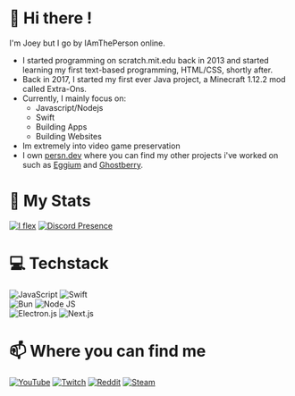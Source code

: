 # 👋 Hi there !
I'm Joey but I go by IAmThePerson online.
- I started programming on scratch.mit.edu back in 2013 and started learning my first text-based programming, HTML/CSS, shortly after.
- Back in 2017, I started my first ever Java project, a Minecraft 1.12.2 mod called Extra-Ons.
- Currently, I mainly focus on:
  -  Javascript/Nodejs
  -  Swift
  -  Building Apps
  -  Building Websites
-  Im extremely into video game preservation
-  I own [persn.dev](https://persn.dev) where you can find my other projects i've worked on such as [Eggium](https://eggium.net) and [Ghostberry](https://ghostberry.net).

# 🚀 My Stats
[![I flex](https://github-readme-stats-sathonay.vercel.app/api?username=spjoes&line_height=27&count_private=true&hide_border=true&show_icons=true&bg_color=1A1C1F&text_color=FFFFFF&title_color=9680E7&icon_color=9680E7)](https://github.com/spjoes)
[![Discord Presence](https://lanyard.cnrad.dev/api/202109343678726144)](https://discord.com/users/202109343678726144)

# 💻 Techstack
![JavaScript](https://img.shields.io/badge/javascript-%23323330.svg?style=for-the-badge&logo=javascript&logoColor=%23F7DF1E)
![Swift](https://img.shields.io/badge/swift-F05138.svg?style=for-the-badge&logo=swift&logoColor=white)\
![Bun](https://img.shields.io/badge/Bun-000000?style=for-the-badge&logo=bun&logoColor=white)
![Node JS](https://img.shields.io/badge/Node%20JS-339933?style=for-the-badge&logo=nodedotjs&logoColor=white)\
![Electron.js](https://img.shields.io/badge/Electron.js-191970?style=for-the-badge&logo=Electron&logoColor=white)
![Next.js](https://img.shields.io/badge/Next.js-000000?style=for-the-badge&logo=nextdotjs&logoColor=white)

# 📫 Where you can find me
<!-- [![Twitter Follow](https://img.shields.io/twitter/follow/IAmTh3Person?color=%231DA1F2&label=Follow%20me&logo=Twitter&style=for-the-badge)](https://twitter.com/IAmTh3Person) -->
[![YouTube](https://img.shields.io/badge/IAmThePerson-%23FF0000.svg?style=for-the-badge&logo=YouTube&logoColor=white)](https://www.youtube.com/channel/UC4fk7I5-MPWBIiFsDSe_VZg)
[![Twitch](https://img.shields.io/badge/IAmTh3Person-%239146FF.svg?style=for-the-badge&logo=Twitch&logoColor=white)](https://twitch.tv/iamth3person)
[![Reddit](https://img.shields.io/badge/official_spjoes-%23FF4500.svg?style=for-the-badge&logo=Reddit&logoColor=white)](https://www.reddit.com/user/official_spjoes)
[![Steam](https://img.shields.io/badge/mr_spjoes-%23000000.svg?style=for-the-badge&logo=steam&logoColor=white)](https://steamcommunity.com/id/spjoes)

<!--
**spjoes/Profile** is a ✨ _special_ ✨ repository because its `README.md` (this file) appears on your GitHub profile.

Here are some ideas to get you started:

- 🔭 I’m currently working on ...
- 🌱 I’m currently learning ...
- 👯 I’m looking to collaborate on ...
- 🤔 I’m looking for help with ...
- 💬 Ask me about ...
- 📫 How to reach me: ...
- 😄 Pronouns: ...
- ⚡ Fun fact: ...
-->

